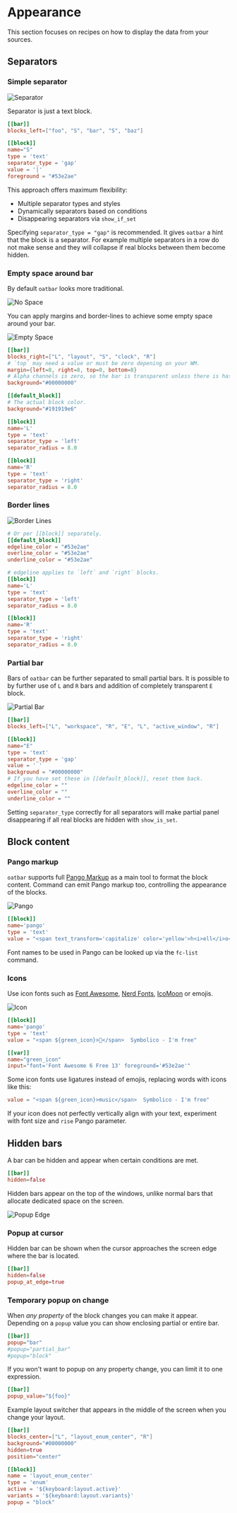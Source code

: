 # Appearance

This section focuses on recipes on how to display the data from your sources.

<!-- toc -->

## Separators

### Simple separator

![Separator](separator.png)

Separator is just a text block.

```toml
[[bar]]
blocks_left=["foo", "S", "bar", "S", "baz"]

[[block]]
name="S"
type = 'text'
separator_type = 'gap'
value = '|'
foreground = "#53e2ae"
```
 
This approach offers maximum flexibility: 
* Multiple separator types and styles
* Dynamically separators based on conditions
* Disappearing separators via `show_if_set`

Specifying `separator_type = "gap"` is recommended. It gives `oatbar` a hint that the block is
a separator. For example multiple separators in a row do not make sense and
they will collapse if real blocks between them become hidden.

### Empty space around bar

By default `oatbar` looks more traditional.

![No Space](no-space.png)

You can apply margins and border-lines to achieve some empty space around your bar.

![Empty Space](empty-space.png)

```toml
[[bar]]
blocks_right=["L", "layout", "S", "clock", "R"]
# `top` may need a value or must be zero depening on your WM.
margin={left=8, right=8, top=0, bottom=8}
# Alpha channels is zero, so the bar is transparent unless there is has a block.
background="#00000000"

[[default_block]]
# The actual block color.
background="#191919e6"

[[block]]
name='L'
type = 'text'
separator_type = 'left'
separator_radius = 8.0

[[block]]
name='R'
type = 'text'
separator_type = 'right'
separator_radius = 8.0
```

### Border lines

![Border Lines](border-lines.png)

```toml
# Or per [[block]] separately.
[[default_block]]
edgeline_color = "#53e2ae"
overline_color = "#53e2ae"
underline_color = "#53e2ae"

# edgeline applies to `left` and `right` blocks.
[[block]]
name='L'
type = 'text'
separator_type = 'left'
separator_radius = 8.0

[[block]]
name='R'
type = 'text'
separator_type = 'right'
separator_radius = 8.0
```


### Partial bar

Bars of `oatbar` can be further separated to small partial bars. It is possible
to by further use of `L` and `R` bars and addition of completely transparent `E` block.

![Partial Bar](partial-bar.png)

```toml
[[bar]]
blocks_left=["L", "workspace", "R", "E", "L", "active_window", "R"]

[[block]]
name="E"
type = 'text'
separator_type = 'gap'
value = ' '
background = "#00000000"
# If you have set these in [[default_block]], reset them back.
edgeline_color = ""
overline_color = ""
underline_color = ""
```

Setting `separator_type` correctly for all separators will make partial panel
disappearing if all real blocks are hidden with `show_is_set`.

## Block content

### Pango markup

`oatbar` supports full [Pango Markup](https://docs.gtk.org/Pango/pango_markup.html)
as a main tool to format the block content. Command can emit Pango markup too, controlling
the appearance of the blocks.

![Pango](pango.png)

```toml
[[block]]
name='pango'
type = 'text'
value = "<span text_transform='capitalize' color='yellow'>h<i>ell</i>o</span> <span color='lawngreen'>World</span>"
```

Font names to be used in Pango can be looked up via the `fc-list` command.

### Icons

Use icon fonts such as [Font Awesome](https://fontawesome.com/),
[Nerd Fonts](https://www.nerdfonts.com/), [IcoMoon](https://icomoon.io/) or emojis.

![Icon](icon.png)

```toml
[[block]]
name='pango'
type = 'text'
value = "<span ${green_icon}></span>  Symbolico - I'm free"

[[var]]
name="green_icon"
input="font='Font Awesome 6 Free 13' foreground='#53e2ae'"
```

Some icon fonts use ligatures instead of emojis, replacing words with icons like this:

```toml
value = "<span ${green_icon}>music</span>  Symbolico - I'm free"
```

If your icon does not perfectly vertically align with your text, experiment with font size and `rise` Pango parameter.

## Hidden bars

A bar can be hidden and appear when certain conditions are met.

```toml
[[bar]]
hidden=false
```

Hidden bars appear on the top of the windows, unlike normal bars that
allocate dedicated space on the screen.

![Popup Edge](popup-edge.png)

### Popup at cursor

Hidden bar can be shown when the cursor approaches the screen edge where the bar is located.

```toml
[[bar]]
hidden=false
popup_at_edge=true  
```

### Temporary popup on change

When *any property* of the block changes you can make it appear. Depending on a `popup`
value you can show enclosing partial or entire bar.

```toml
[[bar]]
popup="bar"
#popup="partial_bar"
#popup="block"
```

If you won't want to popup on any property change, you can limit it to one expression.

```toml
[[bar]]
popup_value="${foo}"
```

Example layout switcher that appears in the middle of the screen when you change your layout.

```toml
[[bar]]
blocks_center=["L", "layout_enum_center", "R"]
background="#00000000"
hidden=true
position="center"

[[block]]
name = 'layout_enum_center'
type = 'enum'
active = '${keyboard:layout.active}'
variants = '${keyboard:layout.variants}'
popup = "block"
```
